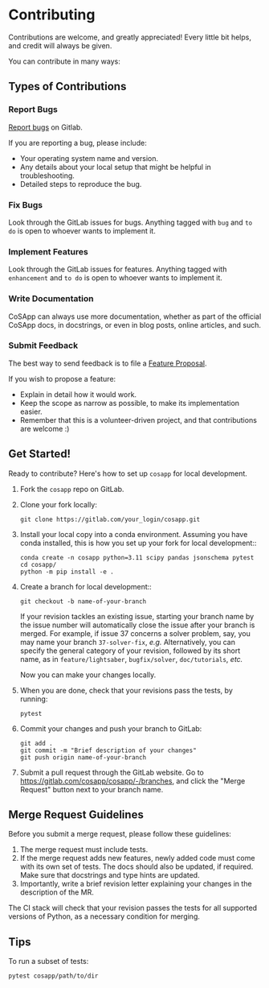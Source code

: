# Contributing

Contributions are welcome, and greatly appreciated!
Every little bit helps, and credit will always be given.

You can contribute in many ways:

## Types of Contributions

### Report Bugs

[Report bugs](https://gitlab.com/CoSApp/cosapp/issues/new?issuable_template=Bug) on Gitlab.

If you are reporting a bug, please include:

* Your operating system name and version.
* Any details about your local setup that might be helpful in troubleshooting.
* Detailed steps to reproduce the bug.

### Fix Bugs

Look through the GitLab issues for bugs.
Anything tagged with `bug` and `to do` is open to whoever wants to implement it.

### Implement Features

Look through the GitLab issues for features.
Anything tagged with `enhancement` and `to do` is open to whoever wants to implement it.

### Write Documentation

CoSApp can always use more documentation, whether as part of the official CoSApp docs, in docstrings, or even in blog posts, online articles, and such.

### Submit Feedback

The best way to send feedback is to file a [Feature Proposal](https://gitlab.com/CoSApp/cosapp/issues/new?issuable_template=FeatureProposal).

If you wish to propose a feature:

* Explain in detail how it would work.
* Keep the scope as narrow as possible, to make its implementation easier.
* Remember that this is a volunteer-driven project, and that contributions are welcome :)

## Get Started!

Ready to contribute? Here's how to set up `cosapp` for local development.

1. Fork the `cosapp` repo on GitLab.

2. Clone your fork locally:
    ```
    git clone https://gitlab.com/your_login/cosapp.git
    ```

3. Install your local copy into a conda environment. Assuming you have conda installed, this is how you set up your fork for local development::
    ```
    conda create -n cosapp python=3.11 scipy pandas jsonschema pytest
    cd cosapp/
    python -m pip install -e .
    ```

4. Create a branch for local development::
    ```
    git checkout -b name-of-your-branch
    ```
    If your revision tackles an existing issue, starting your branch name by the issue number will automatically close the issue after your branch is merged.
    For example, if issue 37 concerns a solver problem, say, you may name your branch `37-solver-fix`, *e.g.*
    Alternatively, you can specify the general category of your revision, followed by its short name, as in `feature/lightsaber`, `bugfix/solver`, `doc/tutorials`, *etc.*

    Now you can make your changes locally.

5. When you are done, check that your revisions pass the tests, by running:
    ```
    pytest
    ```

6. Commit your changes and push your branch to GitLab:
    ```
    git add .
    git commit -m "Brief description of your changes"
    git push origin name-of-your-branch
    ```

7. Submit a pull request through the GitLab website.
    Go to https://gitlab.com/cosapp/cosapp/-/branches, and click the "Merge Request" button next to your branch name.

## Merge Request Guidelines

Before you submit a merge request, please follow these guidelines:

1. The merge request must include tests.
2. If the merge request adds new features, newly added code must come with its own set of tests. The docs should also be updated, if required. Make sure that
   docstrings and type hints are updated.
3. Importantly, write a brief revision letter explaining your changes in the description of the MR.

The CI stack will check that your revision passes the tests for all supported versions of Python, as a necessary condition for merging.

## Tips

To run a subset of tests:
```
pytest cosapp/path/to/dir
```
